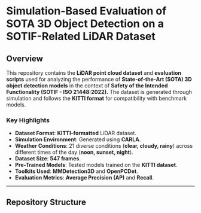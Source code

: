 # **Simulation-Based Evaluation of SOTA 3D Object Detection on a SOTIF-Related LiDAR Dataset**

## **Overview**
This repository contains the **LiDAR point cloud dataset** and **evaluation scripts** used for analyzing the performance of **State-of-the-Art (SOTA) 3D object detection models** in the context of **Safety of the Intended Functionality (SOTIF - ISO 21448:2022).** The dataset is generated through simulation and follows the **KITTI format** for compatibility with benchmark models.

### **Key Highlights**
- **Dataset Format**: **KITTI-formatted** LiDAR dataset.
- **Simulation Environment**: Generated using **CARLA**.
- **Weather Conditions**: 21 diverse conditions (**clear, cloudy, rainy**) across different times of the day (**noon, sunset, night**).
- **Dataset Size**: **547 frames**.
- **Pre-Trained Models**: Tested models trained on the **KITTI dataset**.
- **Toolkits Used**: **MMDetection3D** and **OpenPCDet**.
- **Evaluation Metrics**: **Average Precision (AP)** and **Recall**.

---

## **Repository Structure**
